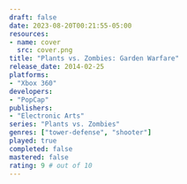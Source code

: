 ```yaml
---
draft: false
date: 2023-08-20T00:21:55-05:00
resources:
- name: cover
  src: cover.png
title: "Plants vs. Zombies: Garden Warfare"
release_date: 2014-02-25
platforms:
- "Xbox 360"
developers: 
- "PopCap"
publishers:
- "Electronic Arts"
series: "Plants vs. Zombies"
genres: ["tower-defense", "shooter"]
played: true
completed: false
mastered: false
rating: 9 # out of 10
---
```


